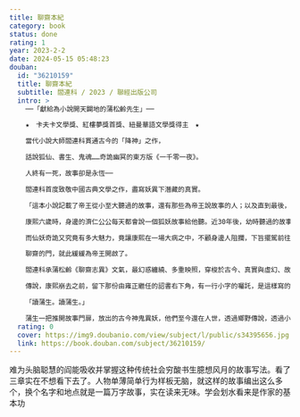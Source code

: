 ```yaml
---
title: 聊齋本紀
category: book
status: done
rating: 1
year: 2023-2-2
date: 2024-05-15 05:48:23
douban:
  id: "36210159"
  title: 聊齋本紀
  subtitle: 閻連科 / 2023 / 聯經出版公司
  intro: >
    ──「獻給為小說開天闢地的蒲松齡先生」──

    ★　卡夫卡文學獎、紅樓夢獎首獎、紐曼華語文學獎得主　★

    當代小說大師閻連科貫通古今的「降神」之作，

    話說狐仙、書生、鬼魂……奇詭幽冥的東方版《一千零一夜》。

    人終有一死，故事卻是永恆──

    閻連科首度致敬中國古典文學之作，盡寫妖異下潛藏的真實。

    「這本小說記載了帝王從小至大聽過的故事，還有那些為帝王說故事的人；以及直到最後，帝王自己終於也成了故事一角的故事……」

    康熙六歲時，身邊的濟仁公公每天都會說一個狐妖故事給他聽。近30年後，幼時聽過的故事，卻使這位稱帝掌權的天子心縈神繞，每晚上夢見那些狐狸。為解決皇帝的憂愁，濟仁為他找來能畫出一切事物的耿畫師──一切故事，就起於技藝精湛的耿畫師把自己的靈魂畫進了畫裡。這幅畫，更於數百年後的臺灣，引發慘絕人寰的踩踏事件……

    而仙妖奇詭又究竟有多大魅力，竟讓康熙在一場大病之中，不顧身邊人阻攔，下旨擺駕前往蒲生筆下中原的歡樂國，若有反對或違令者，斬立決──

    聊齋的門，就此緩緩為帝王開啟了。

    閻連科承蒲松齡《聊齋志異》文氣，最幻惑纏繞、多重映照，穿梭於古今、真實與虛幻、故事與故事之間的問鼎之作。華麗神異的角色、顛覆閱讀體驗的敘事，一個故事的終結，是另一個故事的起始；讀者最初跟著康熙帝一同聽故事，不知不覺中，竟發現自己也變成了故事當中的故事。

    傳說，康熙崩去之前，留下那份由雍正繼任的詔書右下角，有一行小字的囑託，是這樣寫的：

    「讀蒲生。讀蒲生。」

    蒲生一把推開故事門扉，放出的古今神鬼異妖，他們至今還在人世，透過鄉野傳說，透過小說家的筆，娓娓訴說。
  rating: 0
  cover: https://img9.doubanio.com/view/subject/l/public/s34395656.jpg
  link: https://book.douban.com/subject/36210159/
---
```


难为头脑聪慧的阎能吸收并掌握这种传统社会穷酸书生臆想风月的故事写法。看了三章实在不想看下去了。人物单薄简单行为样板无脑，就这样的故事编出这么多个，换个名字和地点就是一篇万字故事，实在读来无味。学会划水看来是作家的基本功
